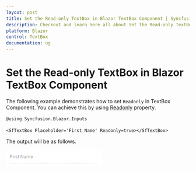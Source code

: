 ```yaml
---
layout: post
title: Set the Read-only TextBox in Blazor TextBox Component | Syncfusion
description: Checkout and learn here all about Set the Read-only TextBox in Syncfusion Blazor TextBox component and more.
platform: Blazor
control: TextBox
documentation: ug
---
```


# Set the Read-only TextBox in Blazor TextBox Component

The following example demonstrates how to set `Readonly` in TextBox Component. You can achieve this by using [Readonly](https://help.syncfusion.com/cr/blazor/Syncfusion.Blazor.Charts.ChartSeries.html#Syncfusion_Blazor_Charts_ChartSeries_Fill) property.

```cshtml
@using Syncfusion.Blazor.Inputs

<SfTextBox Placeholder='First Name' Readonly=true></SfTextBox>
```

The output will be as follows.

![textbox](../images/disabled.png)
